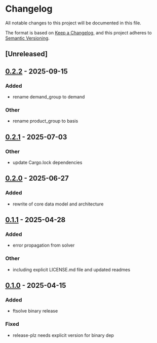 # Changelog

All notable changes to this project will be documented in this file.

The format is based on [Keep a Changelog](https://keepachangelog.com/en/1.0.0/),
and this project adheres to [Semantic Versioning](https://semver.org/spec/v2.0.0.html).

## [Unreleased]

## [0.2.2](https://github.com/forward-market-design/flow-trading-service/compare/ftauction-v0.2.1...ftauction-v0.2.2) - 2025-09-15

### Added

- rename demand_group to demand

### Other

- rename product_group to basis

## [0.2.1](https://github.com/forward-market-design/flow-trading-service/compare/ftauction-v0.2.0...ftauction-v0.2.1) - 2025-07-03

### Other

- update Cargo.lock dependencies

## [0.2.0](https://github.com/forward-market-design/flow-trading-service/compare/ftauction-v0.1.1...ftauction-v0.2.0) - 2025-06-27

### Added

- rewrite of core data model and architecture

## [0.1.1](https://github.com/forward-market-design/flow-trading-service/compare/ftauction-v0.1.0...ftauction-v0.1.1) - 2025-04-28

### Added

- error propagation from solver

### Other

- including explicit LICENSE.md file and updated readmes

## [0.1.0](https://github.com/forward-market-design/flow-trading-service/releases/tag/ftsolve-v0.1.0) - 2025-04-15

### Added

- ftsolve binary release

### Fixed

- release-plz needs explicit version for binary dep
